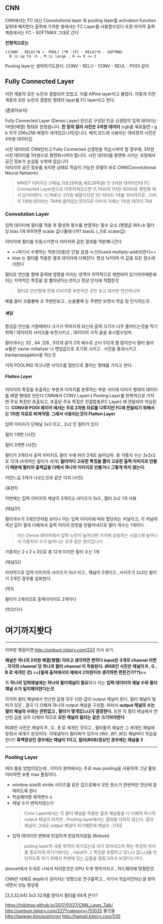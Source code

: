 ## CNN

CNN에서는 FC 대신 Convolutional layer 와 pooling layer를 activation function 앞뒤에 배치한다
출력에 가까운 층에서는 FC Layer를 사용할수있다 또한 마지막 출력 계층에서는 FC - SOFTMAX 그대로 간다

**전형적으로는**
```
[(CONV - RELU)*N (- POOL) ]*M -(FC - RELU)*K - SOFTMAX 
  N is up to ~5 , M is large , 0 <= K <= 2
```  
Pooling layer는 생략하기도한다. CONV - RELU - CONV - REUL - POOl 같이

## Fully Connected Layer
이전 계층의 모든 뉴런과 결합되어 있었고, 이를 Affine layer라고 불렀다. 이렇게 이전 계층의 모든 뉴런과 결합된 형태의 layer를 FC layer라고 한다.

(좀찾아보자)


Fully Connected Layer (Dense Layer) 만으로 구성된 인공 신경망의 입력 데이터는 1차원(배열) 형태로 한정됩니다. **한 장의 컬러 사진은 3차원 데이터** (rgb를 예로들면 r g b 각각 256x256 배열이 세개있으니까)입니다. 배치 모드에 사용되는 여러장의 사진은 4차원 데이터입

사진 데이터로 CNN안쓰고 Fully Connected 신경망을 학습시켜야 할 경우에, 3차원 사진 데이터를 1차원으로 평면화시켜야 합니다. 사진 데이터를 평면화 시키는 과정에서 공간 정보가 손실될 수밖에 없습니다  
이미지의 공간 정보를 유지한 상태로 학습이 가능한 모델이 바로 CNN(Convolutional Neural Network)

> MNIST 이미지는 (1채널,가로28픽셀,세로28픽셀) 인 3차원 데이터인데 FC Connected Layer만으로 이루어져있으면 (1,784)의 1차원 데이터로 평탄화 해서 넘겨야한다.
(1,784)는 2차원 배열이지만 1은 이미지 1개를 의미하므로 , 이미지 1개에 데이터는 784에 들어있는것이므로 이미지 자체는 1차원 데이터 784


### Convolution Layer
입력 데이터에 필터를 적용 후 활성화 함수를 반영하는 필수 요소
(행렬곱 WX+b  필터당 bias 1개   WX하면 scalar 값나올테니까?   bias도 (,,1)로 scalar값)  

이미지에 필터를 이동시키면서 이미지와 곱한 결과를 적분해나간다
* ==여기서 수행하는 적분(덧셈)은 단일 곱셈-누산(fused multiply-add)라한다==
* bias 는 필터를 적용한 결과 데이터에 더해진다. 항상 1x1이며 이 값을 모든 원소에 더한다

필터로 연산을 할때 출력에 영향을 미치는 영역이 지역적으로 제한되어 있기까까때문에 이는 지역적인 특징을 잘 뽑아낸다는것이고 영상 인식에 적합한것

> 필터로 연산할때 전체 이미지중 부분적인 곳만 보고 여러번 연산하니까

예를 들어 코를볼때 코 주변만보고 , 눈을볼때 눈 주변만 보면서 학습 및 인식하는것
.

##### 패딩  
합성곱 연산을 거칠때마다 크기가 작아지게 되는데 출력 크기가 너무 줄어드는것을 막기위해 !
데이터의 사이즈를 보전시키고 , 데이터의 사직 끝을 표시할수있따.


필터개수는 32 , 64 ,128 , 512개 같이 2의 배수로 슨다  512개 젤 많이쓴다
필터 들의 w들은 xavier initializer 나 랜덤값으로 초기화 시키고 . 사진을 통과시키고 backpropagation을 하는것

거의 POOLING 하고나면 사이즈를 절반으로 줄이는 형태를 가지고 한다.

##### Flatten Layer
이미지의 특징을 추출하는 부분과 이미지를 분류하는 부분 사이에 이미지 형태의 데이터를 배열 형태로 만든다
CNN에서 CONV Layer나 Pooling Layer를 반복적으로 거치면 주요 특징만 추출되고, 추출된 주요 특징은 전결합층(FC Layer) 에 전달되어 학습된다.
**CONV와 POOl 레이어 에서는 주로 2차원 자료를 다루지만 FC에 전달되기 위해서는 1차원 자료로 바껴야댐. 그래서 사용되는것이 Flatten Layer**


입력 이미지가 단채널 3x3 이고 , 2x2 인 필터가 있다

필터 1개면
(사진)

필터 3개면
(사진)

필터가 3개라서 출력 이미지도 필터 수에 따라 3개로 늘어났따.
총 가중치 수는 3x2x2 로 12개 (4개씩인 필터가 세개)
**필터마다 고유한 특징을 뽑아 고유한 출력 이미지로 만들기 때문에 필터의 출력값을 더해서 하나의 이미지로 만들거나 그렇게 하지 않는다.** 

이런느김 3개가 나오는것과 같은 이치
(사진)

(표현1)


이번에는 입력 이미지의 채널이 3개이고 사이즈가 3x3 , 필터 2x2 1개 사용

(채널31)

필터개수가 3개인것처럼 보이나 이는 입력 이미지에 따라 할당되는 커널이고, 각 커널의 계산 값이 결국 더해져서 출력 이미지 한장을 만들어내므로 필터 개수는 1개이다
> 이는 Dense 레이어에서 입력 뉴런이 늘어나면 거기에 상응하는 시냅스에 늘어나서 가중치의 수가 늘어나는 것과 같은 원리입니다

가중치는 2 x 2 x 3으로 총 12개 이지만 필터 수는 1개

(채널32)

마지막으로 입력 이미지의 사이즈가 3x3 이고 , 채널이 3개이고 , 사이즈가 2x2인 필터가 2개인 경우를 살펴본다.

(막1)

필터가 2개이므로 출력이미지도 2개이다

(막2)다다

# 여기까지봣다

***
이부분 헷갈리면 http://umbum.tistory.com/223 가서 보기.

**채널은 하나의 2차원 배열(행렬) 이라고 생각하면 편하다
input은 3개의 channel 이면 , 각각의 channel 당 하나의 필터 channel 이 적용된다. (RGB인 사진은 채널이 R , G , B 로 세개인 것) ==[밑에 출처에서의 예에서 2차원이라 생각하면 편한건가??]==**

즉 **하나의 입력채널에는 하나의 필터채널이 필요**하다
이는 **입력 데이터의 채널 수와 필터 채널 수가 일치해야한다는것**

각각의 필터 채널에서 연산한 값을 모두 더한 값이 output 채널이 된다. 필터 채널이 얼마가 있든 , 결국 다 더해져 하나의 output 채널을 구성함. 따라서 **output 채널의 수는 필터 채널의 수와는 관련없고 , 필터가 몇개있느냐가 결정한다.** 또한 각 필터 채널에서 연산한 값을 모두 더해야 하므로 **모든 채널의 필터는 같은 크기여야한다**

RGB인 사진은 채널이 R , G , B 로 세개인 것이고 , 필터들의 채널은 그 세개인 채널에 맞춰서 세개가 된것이다.  각체낼마다 필터W가 있어서 (W0 ,W1 ,W2) 채널마다 학습을한다!!
**흑백영상인 경우에는 채널이 1이고, 컬러(RGB)영상인 경우에는 채널을 3**

***

### Pooling Layer
여러 풀링 방법이있는데 , 이미지 분야에서는 주로 max pooling을 사용하여 그냥 풀링이라하면 보통 max 풀링이다.

* window size와 stride 사이즈를 같은 값으로해서 모든 원소가 한번씩만 연산에 참여하도록 한다
* 학습해야할 매개변수 x
* 채널 수가 변하지않는다
	> Conv Layer에서는 각 필터 채널을 적용한 결과 채널들을 다 더해야 하나의 output 채널이 되지만 , Pooling layer에서는 결과를 더하지 않는다. 결과 채널이 그대로 output 채널이 되기떄문에 채널수 그대로
* 입력 데이터의 변화에 민감하게 반응하지않음 (Robust)
	> polling layer의 사용 목적이 여기있는데 내가 찾아내고자 하는 특징의 위치를 중요하게 여기기보다는 , input이 그 특징을 포함하고 있느냐 없느냐를 판단하도록 하기 위해서 주변에 있는 값들을 뭉뜽그려서 보겠다는거다.




alexnet에서 두개로 나눠서 처리한것은 GPU 두개 썻어가지고 , 하드웨어에 맞췄떤것

CNN은 대체로 depth가 깊어지는 방향으로 연구를하고 , 거기서 학습이안되는걸 찾아내면서 성능 향상중

[3,3,32,64]
3x3 32개를 받아서 필터를 64개 쓴다?



https://tykimos.github.io/2017/01/27/CNN_Layer_Talk/
http://umbum.tistory.com/227?category=751025
볼것들
http://taewan.kim/post/cnn/
http://hamait.tistory.com/535
